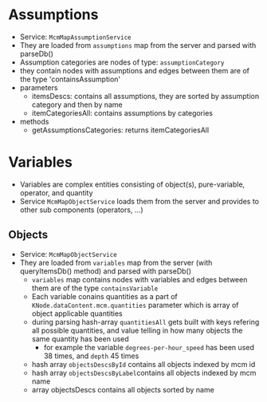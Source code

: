 # Assumptions

+ Service: `McmMapAssumptionService`
+ They are loaded from `assumptions` map from the server and parsed with parseDb()
+ Assumption categories are nodes of type: `assumptionCategory`
+ they contain nodes with assumptions and edges between them are of the type 'containsAssumption'
+ parameters
    + itemsDescs: contains all assumptions, they are sorted by assumption category and then by name
    + itemCategoriesAll: contains assumptions by categories
+ methods
    + getAssumptionsCategories: returns itemCategoriesAll

# Variables

+ Variables are complex entities consisting of object(s), pure-variable, operator, and quantity
+ Service `McmMapObjectService` loads them from the server and provides to other sub components (operators, ...)

## Objects

+ Service: `McmMapObjectService`
+ They are loaded from `variables` map from the server (with queryItemsDb() method) and parsed with parseDb()
    + `variables` map contains nodes with variables and edges between them are of the type `containsVariable`
    + Each variable conains quantities as a part of `KNode.dataContent.mcm.quantities` parameter which is array of object applicable quantities
    + during parsing hash-array `quantitiesAll` gets built with keys refering all possible quantities, and value telling in how many objects the same quantity has been used
        + for example the variable `degrees-per-hour_speed` has been used 38 times, and `depth` 45 times
    + hash array `objectsDescsById` contains all objects indexed by mcm id
    + hash array `objectsDescsByLabel`contains all objects indexed by mcm name
    + array objectsDescs contains all objects sorted by name
